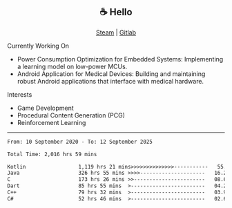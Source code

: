<h2 align="center"> ☕ Hello </h2>

<p align="center">
  <a href="https://steamcommunity.com/id/Niforances/">Steam</a> |
  <a href="https://gitlab.com/niforances">Gitlab</a>
</p>

Currently Working On
- Power Consumption Optimization for Embedded Systems: Implementing a learning model on low-power MCUs.
- Android Application for Medical Devices: Building and maintaining robust Android applications that interface with medical hardware.

Interests
- Game Development
- Procedural Content Generation (PCG)
- Reinforcement Learning

------

<!--START_SECTION:waka-->

```txt
From: 10 September 2020 - To: 12 September 2025

Total Time: 2,016 hrs 59 mins

Kotlin                 1,119 hrs 21 mins>>>>>>>>>>>>>>-----------   55.50 %
Java                   326 hrs 55 mins >>>>---------------------   16.21 %
C                      173 hrs 26 mins >>-----------------------   08.60 %
Dart                   85 hrs 55 mins  >------------------------   04.26 %
C++                    79 hrs 32 mins  >------------------------   03.94 %
C#                     52 hrs 46 mins  >------------------------   02.62 %
```

<!--END_SECTION:waka-->
